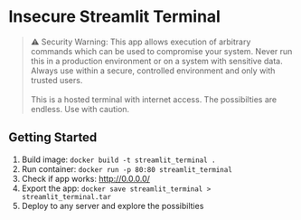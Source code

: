 # Insecure Streamlit Terminal

> ⚠️ Security Warning: This app allows execution of arbitrary commands which can be used to compromise your system. 
Never run this in a production environment or on a system with sensitive data. 
Always use within a secure, controlled environment and only with trusted users.<br><br>
This is a hosted terminal with internet access. The possibilties are endless. Use with caution.

## Getting Started

1. Build image: `docker build -t streamlit_terminal .`
2. Run container: `docker run -p 80:80 streamlit_terminal`
3. Check if app works: http://0.0.0.0/
4. Export the app: `docker save streamlit_terminal > streamlit_terminal.tar`
5. Deploy to any server and explore the possibilties
